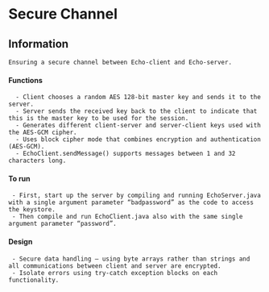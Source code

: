 # Secure Channel

## Information
    Ensuring a secure channel between Echo-client and Echo-server.

#### Functions
      - Client chooses a random AES 128-bit master key and sends it to the server.
      - Server sends the received key back to the client to indicate that this is the master key to be used for the session.
      - Generates different client-server and server-client keys used with the AES-GCM cipher.
      - Uses block cipher mode that combines encryption and authentication (AES-GCM).
      - EchoClient.sendMessage() supports messages between 1 and 32 characters long.

#### To run
     - First, start up the server by compiling and running EchoServer.java with a single argument parameter “badpassword” as the code to access the keystore.
     - Then compile and run EchoClient.java also with the same single argument parameter “password”.

#### Design
     - Secure data handling – using byte arrays rather than strings and all communications between client and server are encrypted.
     - Isolate errors using try-catch exception blocks on each functionality.
